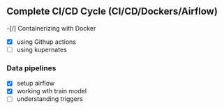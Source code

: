 ## Complete CI/CD Cycle (CI/CD/Dockers/Airflow)
-[/] Containerizing with Docker
-[x] using Githup actions
-[ ]  using kupernates

### Data pipelines
-[x] setup airflow
-[x] working wth train model
-[ ] understanding triggers